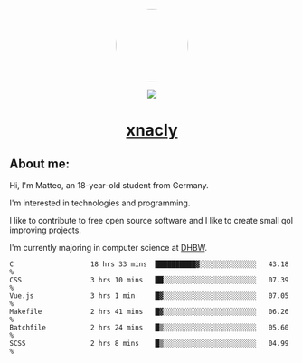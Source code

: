 <p align="center">
  <img style="border-radius: 100px" width="128" height="128" src="https://avatars.githubusercontent.com/u/47723417?v=4"/>
</p>
<p align="center">
  <img src="https://komarev.com/ghpvc/?username=xnacly&&style=flat-square"/>
</p>

<h1 align="center"><a href="https://xnacly.me/"> xnacly</a> </h1>

<h2> About me:</h2>

<p>Hi, I'm Matteo, an 18-year-old student from Germany. </p>
<p>I'm interested in technologies and programming.</p>
<p>I like to contribute to free open source software and I like to create small qol improving projects.</p>
<p>I'm currently majoring in computer science at <a href="https://www.dhbw.de/startseite">DHBW</a>.</p>

<!--START_SECTION:waka-->

```text
C                   18 hrs 33 mins  ██████████▓░░░░░░░░░░░░░░   43.18 %
CSS                 3 hrs 10 mins   ██░░░░░░░░░░░░░░░░░░░░░░░   07.39 %
Vue.js              3 hrs 1 min     █▓░░░░░░░░░░░░░░░░░░░░░░░   07.05 %
Makefile            2 hrs 41 mins   █▓░░░░░░░░░░░░░░░░░░░░░░░   06.26 %
Batchfile           2 hrs 24 mins   █▒░░░░░░░░░░░░░░░░░░░░░░░   05.60 %
SCSS                2 hrs 8 mins    █▒░░░░░░░░░░░░░░░░░░░░░░░   04.99 %
```

<!--END_SECTION:waka-->
